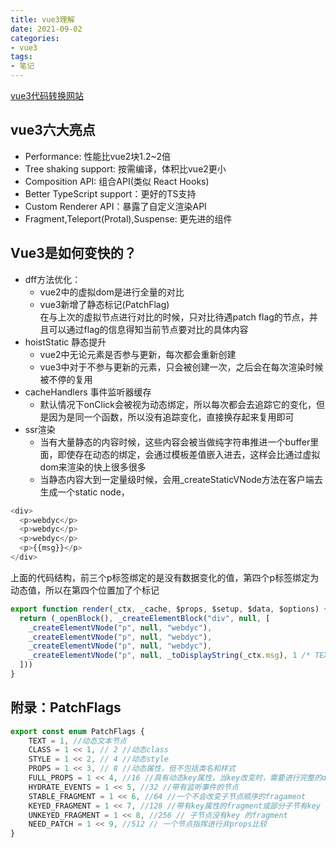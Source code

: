 ```yaml
---
title: vue3理解
date: 2021-09-02
categories:
- vue3
tags:
- 笔记
---
```


[vue3代码转换网站](https://vue-next-template-explorer.netlify.app/)

## vue3六大亮点
- Performance: 性能比vue2块1.2~2倍
- Tree shaking support: 按需编译，体积比vue2更小
- Composition API: 组合API(类似 React Hooks)
- Better TypeScript support：更好的TS支持
- Custom Renderer API：暴露了自定义渲染API
- Fragment,Teleport(Protal),Suspense: 更先进的组件

## Vue3是如何变快的？
- dff方法优化：
    + vue2中的虚拟dom是进行全量的对比
    + vue3新增了静态标记(PatchFlag)  
    在与上次的虚拟节点进行对比的时候，只对比待遇patch flag的节点，并且可以通过flag的信息得知当前节点要对比的具体内容
- hoistStatic 静态提升
    + vue2中无论元素是否参与更新，每次都会重新创建
    + vue3中对于不参与更新的元素，只会被创建一次，之后会在每次渲染时候被不停的复用
- cacheHandlers 事件监听器缓存
    + 默认情况下onClick会被视为动态绑定，所以每次都会去追踪它的变化，但是因为是同一个函数，所以没有追踪变化，直接换存起来复用即可
- ssr渲染
    + 当有大量静态的内容时候，这些内容会被当做纯字符串推进一个buffer里面，即使存在动态的绑定，会通过模板差值嵌入进去，这样会比通过虚拟dom来渲染的快上很多很多
    + 当静态内容大到一定量级时候，会用_createStaticVNode方法在客户端去生成一个static node，


```js
<div>
  <p>webdyc</p>
  <p>webdyc</p>
  <p>webdyc</p>
  <p>{{msg}}</p>
</div>

```
上面的代码结构，前三个p标签绑定的是没有数据变化的值，第四个p标签绑定为动态值，所以在第四个位置加了个标记
```js
export function render(_ctx, _cache, $props, $setup, $data, $options) {
  return (_openBlock(), _createElementBlock("div", null, [
    _createElementVNode("p", null, "webdyc"),
    _createElementVNode("p", null, "webdyc"),
    _createElementVNode("p", null, "webdyc"),
    _createElementVNode("p", null, _toDisplayString(_ctx.msg), 1 /* TEXT */)
  ]))
}
```

## 附录：PatchFlags
```js
export const enum PatchFlags {
    TEXT = 1, //动态文本节点
    CLASS = 1 << 1, // 2 //动态class
    STYLE = 1 << 2, // 4 //动态style
    PROPS = 1 << 3, // 8 //动态属性，但不包括类名和样式
    FULL_PROPS = 1 << 4, //16 //具有动态key属性，当key改变时，需要进行完整的diff比较。
    HYDRATE_EVENTS = 1 << 5, //32 //带有监听事件的节点
    STABLE_FRAGMENT = 1 << 6, //64 //一个不会改变子节点顺序的fragament
    KEYED_FRAGMENT = 1 << 7, //128 //带有key属性的fragment或部分子节有key
    UNKEYED_FRAGMENT = 1 << 8, //256 // 子节点没有key 的fragment
    NEED_PATCH = 1 << 9, //512 // 一个节点指挥进行非props比较
}
```
